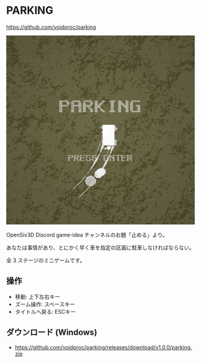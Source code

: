 # PARKING

https://github.com/voidproc/parking

![01](screenshot/01.png)

OpenSiv3D Discord game-idea チャンネルのお題「止める」より。

あなたは事情があり、とにかく早く車を指定の区画に駐車しなければならない。

全 3 ステージのミニゲームです。

## 操作
- 移動: 上下左右キー
- ズーム操作: スペースキー
- タイトルへ戻る: ESCキー

## ダウンロード (Windows)
- https://github.com/voidproc/parking/releases/download/v1.0.0/parking.zip
